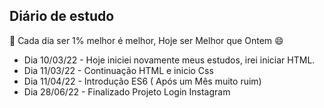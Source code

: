 ## Diário de estudo

:key: Cada dia ser 1% melhor é melhor, Hoje ser Melhor que Ontem :smile:

* Dia 10/03/22 - Hoje iniciei novamente meus estudos, irei iniciar HTML.
* Dia 11/03/22 - Continuação HTML e inicio Css
* Dia 11/04/22 - Introdução ES6 ( Após um Mês muito ruim)
* Dia 28/06/22 - Finalizado Projeto Login Instagram
